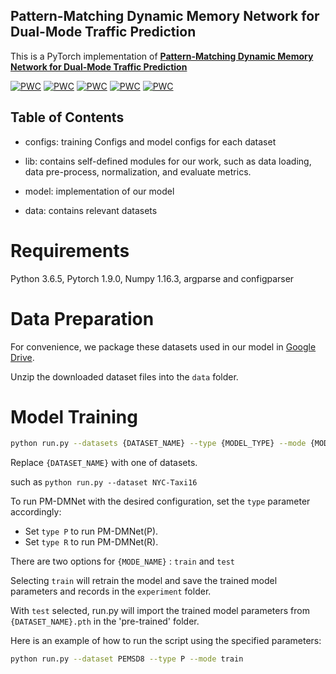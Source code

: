 ## Pattern-Matching Dynamic Memory Network for Dual-Mode Traffic Prediction

This is a PyTorch implementation of **[Pattern-Matching Dynamic Memory Network for Dual-Mode Traffic Prediction](https://arxiv.org/abs/2408.07100)**

[![PWC](https://img.shields.io/endpoint.svg?url=https://paperswithcode.com/badge/pattern-matching-dynamic-memory-network-for-1/traffic-prediction-on-pemsd7-l)](https://paperswithcode.com/sota/traffic-prediction-on-pemsd7-l?p=pattern-matching-dynamic-memory-network-for-1)
[![PWC](https://img.shields.io/endpoint.svg?url=https://paperswithcode.com/badge/pattern-matching-dynamic-memory-network-for-1/traffic-prediction-on-pemsd8)](https://paperswithcode.com/sota/traffic-prediction-on-pemsd8?p=pattern-matching-dynamic-memory-network-for-1)
[![PWC](https://img.shields.io/endpoint.svg?url=https://paperswithcode.com/badge/pattern-matching-dynamic-memory-network-for-1/traffic-prediction-on-pemsd7)](https://paperswithcode.com/sota/traffic-prediction-on-pemsd7?p=pattern-matching-dynamic-memory-network-for-1)
[![PWC](https://img.shields.io/endpoint.svg?url=https://paperswithcode.com/badge/pattern-matching-dynamic-memory-network-for-1/traffic-prediction-on-pemsd7-m)](https://paperswithcode.com/sota/traffic-prediction-on-pemsd7-m?p=pattern-matching-dynamic-memory-network-for-1)
[![PWC](https://img.shields.io/endpoint.svg?url=https://paperswithcode.com/badge/pattern-matching-dynamic-memory-network-for-1/traffic-prediction-on-pemsd4)](https://paperswithcode.com/sota/traffic-prediction-on-pemsd4?p=pattern-matching-dynamic-memory-network-for-1)

## Table of Contents

* configs: training Configs and model configs for each dataset

* lib: contains self-defined modules for our work, such as data loading, data pre-process, normalization, and evaluate metrics.

* model: implementation of our model
  
* data: contains relevant datasets

# Requirements

Python 3.6.5, Pytorch 1.9.0, Numpy 1.16.3, argparse and configparser

# Data Preparation

For convenience, we package these datasets used in our model in [Google Drive](https://drive.google.com/file/d/1Q8boyeVNmZTz_HASN_57qd9wX1JZeGem/view?usp=sharing).

Unzip the downloaded dataset files into the `data` folder.

# Model Training
```bash
python run.py --datasets {DATASET_NAME} --type {MODEL_TYPE} --mode {MODE_NAME} 
```
Replace `{DATASET_NAME}` with one of datasets.

such as `python run.py --dataset NYC-Taxi16 `

To run PM-DMNet with the desired configuration, set the `type` parameter accordingly:

- Set `type P` to run PM-DMNet(P).
- Set `type R` to run PM-DMNet(R).

There are two options for `{MODE_NAME}` : `train` and `test`

Selecting `train` will retrain the model and save the trained model parameters and records in the `experiment` folder.

With `test` selected, run.py will import the trained model parameters from `{DATASET_NAME}.pth` in the 'pre-trained' folder.

Here is an example of how to run the script using the specified parameters:
```bash
python run.py --dataset PEMSD8 --type P --mode train
```
